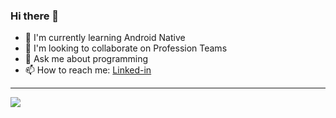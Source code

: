 
### Hi there 👋
 - 🌱 I'm currently learning Android Native
 - 👯 I'm looking to collaborate on Profession Teams
 - 💬 Ask me about programming
 - 📫 How to reach me: [Linked-in](https://www.linkedin.com/in/mohammad-reza-fekri/)

 ---

<picture>
<source 
  srcset="https://github-readme-stats.vercel.app/api?username=fekri86114&show_icons=true&theme=dark"
  media="(prefers-color-scheme: dark)"
/>
<source
  srcset="https://github-readme-stats.vercel.app/api?username=fekri86114&show_icons=true"
  media="(prefers-color-scheme: dark), (prefers-color-scheme: no-preference)"
/>
<img src="https://github-readme-stats.vercel.app/api?username=fekri86114&show_icons=false" />
</picture>


